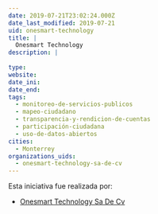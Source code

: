 ```yaml
---
date: 2019-07-21T23:02:24.000Z
date_last_modified: 2019-07-21
uid: onesmart-technology
title: |
  Onesmart Technology
description: |
  
type: 
website: 
date_ini: 
date_end: 
tags:
  - monitoreo-de-servicios-publicos
  - mapeo-ciudadano
  - transparencia-y-rendicion-de-cuentas
  - participación-ciudadana
  - uso-de-datos-abiertos
cities: 
  - Monterrey
organizations_uids:
  - onesmart-technology-sa-de-cv
---
```


Esta iniciativa fue realizada por:

- [Onesmart Technology Sa De Cv](/organizaciones/onesmart-technology-sa-de-cv)
